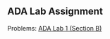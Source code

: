 ADA Lab Assignment
---

Problems: [ADA Lab 1 (Section B)](https://codeforces.com/group/blqWmr6jos/contest/425521)
